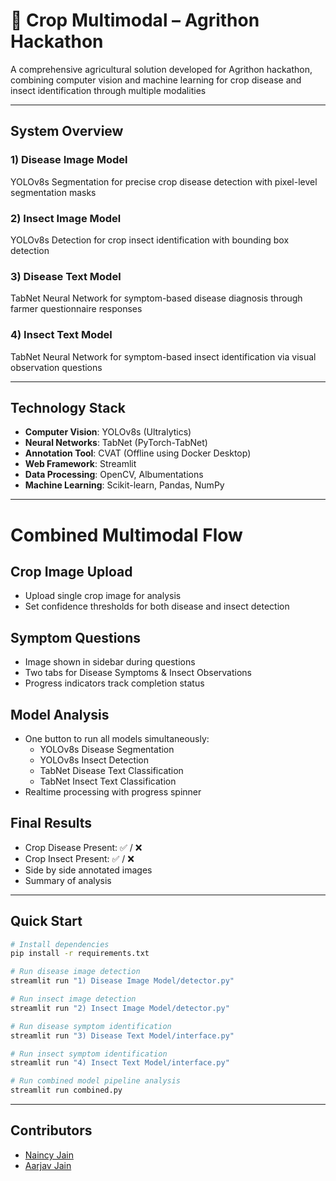 # 🌾 Crop Multimodal – Agrithon Hackathon
A comprehensive agricultural solution developed for Agrithon hackathon, combining computer vision and machine learning for crop disease and insect identification through multiple modalities

---

## System Overview

### **1) Disease Image Model**
YOLOv8s Segmentation for precise crop disease detection with pixel-level segmentation masks

### **2) Insect Image Model** 
YOLOv8s Detection for crop insect identification with bounding box detection

### **3) Disease Text Model**
TabNet Neural Network for symptom-based disease diagnosis through farmer questionnaire responses

### **4) Insect Text Model**
TabNet Neural Network for symptom-based insect identification via visual observation questions

---

## Technology Stack

- **Computer Vision**: YOLOv8s (Ultralytics)
- **Neural Networks**: TabNet (PyTorch-TabNet)
- **Annotation Tool**: CVAT (Offline using Docker Desktop)
- **Web Framework**: Streamlit
- **Data Processing**: OpenCV, Albumentations
- **Machine Learning**: Scikit-learn, Pandas, NumPy

---

# Combined Multimodal Flow

## Crop Image Upload
- Upload single crop image for analysis
- Set confidence thresholds for both disease and insect detection

## Symptom Questions
- Image shown in sidebar during questions  
- Two tabs for Disease Symptoms & Insect Observations  
- Progress indicators track completion status

## Model Analysis
- One button to run all models simultaneously:
  - YOLOv8s Disease Segmentation
  - YOLOv8s Insect Detection  
  - TabNet Disease Text Classification
  - TabNet Insect Text Classification
- Realtime processing with progress spinner

## Final Results
- Crop Disease Present: ✅ / ❌
- Crop Insect Present: ✅ / ❌
- Side by side annotated images  
- Summary of analysis  

---

## Quick Start

```bash
# Install dependencies
pip install -r requirements.txt
```

```bash
# Run disease image detection
streamlit run "1) Disease Image Model/detector.py"
```

```bash
# Run insect image detection  
streamlit run "2) Insect Image Model/detector.py"
```

```bash
# Run disease symptom identification
streamlit run "3) Disease Text Model/interface.py"
```

```bash
# Run insect symptom identification
streamlit run "4) Insect Text Model/interface.py"
```

```bash
# Run combined model pipeline analysis
streamlit run combined.py
```

---

## Contributors

- [Naincy Jain](https://www.linkedin.com/in/naincy-jain-38a20a283)
- [Aarjav Jain](https://www.linkedin.com/in/bharatwalejain)